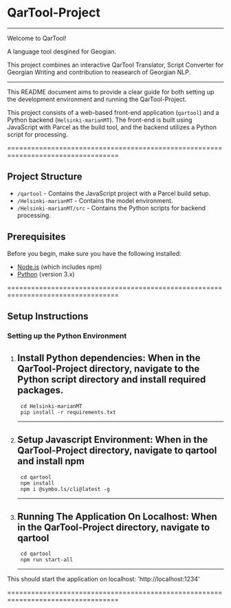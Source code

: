 # QarTool-Project

**********************************************
Welcome to QarTool! 

A language tool desgined for Geogian.

This project combines an interactive QarTool Translator, Script Converter for Georgian Writing and contribution to reasearch of Georgian NLP.
**********************************************

This README document aims to provide a clear guide for both setting up the development environment and running the QarTool-Project.

This project consists of a web-based front-end application (`qartool`) and a Python backend (`Helsinki-marianMT`). The front-end is built using JavaScript with Parcel as the build tool, and the backend utilizes a Python script for processing.

==================================================================================

## Project Structure

- `/qartool` - Contains the JavaScript project with a Parcel build setup.
- `/Helsinki-marianMT` - Contains the model environment.
- `/Helsinki-marianMT/src` - Contains the Python scripts for backend processing.

## Prerequisites

Before you begin, make sure you have the following installed:
- [Node.js](https://nodejs.org/) (which includes npm)
- [Python](https://www.python.org/downloads/) (version 3.x)


==================================================================================

## Setup Instructions

### Setting up the Python Environment

1. **Install Python dependencies**:
    When in the QarTool-Project directory,
    navigate to the Python script directory and install required packages.
    -------------------------------------
        cd Helsinki-marianMT
        pip install -r requirements.txt
    -------------------------------------

2. **Setup Javascript Environment**:
    When in the QarTool-Project directory,
    navigate to qartool and
    install npm
    -------------------------------------
        cd qartool
        npm install
        npm i @symbo.ls/cli@latest -g
    -------------------------------------

3. **Running The Application On Localhost**:
    When in the QarTool-Project directory,
    navigate to qartool
    -------------------------------------
        cd qartool
        npm run start-all
    -------------------------------------
This should start the application on localhost: 
    'http://localhost:1234'

==================================================================================
